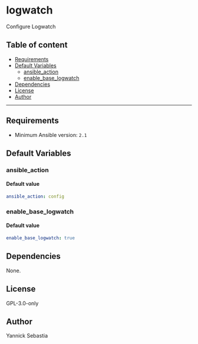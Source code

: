 # logwatch

Configure Logwatch

## Table of content

- [Requirements](#requirements)
- [Default Variables](#default-variables)
  - [ansible_action](#ansible_action)
  - [enable_base_logwatch](#enable_base_logwatch)
- [Dependencies](#dependencies)
- [License](#license)
- [Author](#author)

---

## Requirements

- Minimum Ansible version: `2.1`

## Default Variables

### ansible_action

#### Default value

```YAML
ansible_action: config
```

### enable_base_logwatch

#### Default value

```YAML
enable_base_logwatch: true
```



## Dependencies

None.

## License

GPL-3.0-only

## Author

Yannick Sebastia
